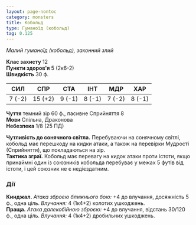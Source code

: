 ```yaml
---
layout: page-nontoc
category: monsters
title: Кобольд
type: Гуманоїд (кобольд)
tag: 0.125
---
```


_Малий гуманоїд (кобольд), законний злий_

**Клас захисту** 12    
**Пункти здоров'я** 5 (2к6-2)    
**Швидкість** 30 ф.

| СИЛ    | СПР     | СТА    | ІНТ    | МДР    | ХАР    |
| ------ | ------- | ------ | ------ | ------ | ------ |
| 7 (-2) | 15 (+2) | 9 (-1) | 8 (-1) | 7 (-2) | 8 (-1) |

**Чуття** темний зір 60 ф., пасивне Сприйняття 8    
**Мови** Спільна, Драконова    
**Небезпека** 1/8 (25 ПД)

**Чутливість до сонячного світла.** Перебуваючи на сонячному світлі, кобольд має перешкоду на кидки атаки, а також на перевірки Мудрості (Сприйняття), що покладаються на зір.    
**Тактика зграї.** Кобольд має перевагу на кидок атаки проти істоти, якщо принаймні один із союзників кобольда перебуває у межах 5 футів від істоти, і цей союзник не є недієздатним.

### Дії
**Кинджал.** _Атака зброєю ближнього бою:_ +4 до влучання, досяжність 5 ф., одна ціль. _Влучання:_ 4 (1к4+2) колотих ушкоджень.    
**Праща.** _Атака далекобійною зброєю:_ +4 до влучання, відстань 30/120 ф., одна ціль. _Влучання:_ 4 (1к4+2) дробильних ушкоджень.
